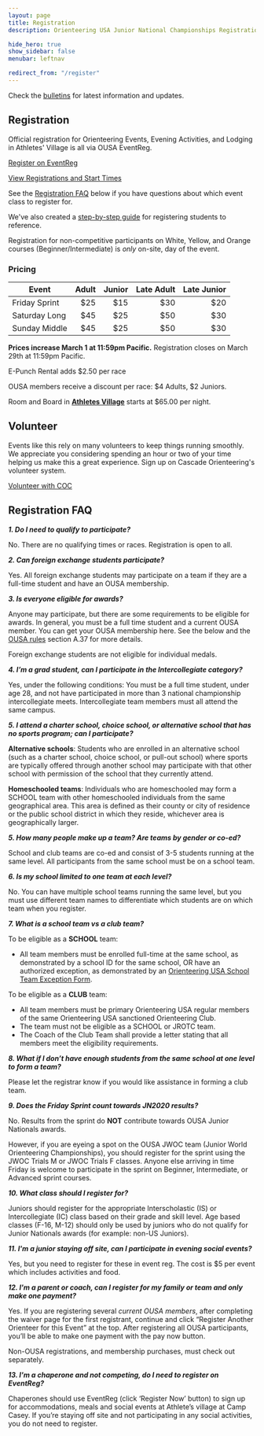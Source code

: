 ```yaml
---
layout: page
title: Registration
description: Orienteering USA Junior National Championships Registration

hide_hero: true
show_sidebar: false
menubar: leftnav

redirect_from: "/register"
---
```


<i class="fas fa-exclamation-triangle"></i> Check the [bulletins](./bulletins) for latest information and updates.

## Registration

Official registration for Orienteering Events, Evening Activities, and Lodging in Athletes' Village is all via OUSA EventReg.

<a class="button is-info" href="https://eventreg.orienteeringusa.org/eventregister/a40/register/start/jn2020">Register on EventReg</a>

<a href="https://eventreg.orienteeringusa.org/eventregister/a40/reglist/home/jn2020">View Registrations and Start Times</a>

See the [Registration FAQ](#registration-faq) below if you have questions about which event class to register for. 

We've also created a [step-by-step guide](/assets/docs/jn2020_registration_steps.pdf) for registering students to reference.

Registration for non-competitive participants on White, Yellow, and Orange courses (Beginner/Intermediate) is *only* on-site, day of the event.

### Pricing

| Event | Adult | Junior | Late Adult | Late Junior |
| ----- |  ---: |  ----: |       ---: |       ----: |
| Friday Sprint | $25 | $15 |  $30 | $20 |
| Saturday Long | $45 | $25 | $50 | $30 |
| Sunday Middle | $45 | $25 | $50 | $30 |

**Prices increase March 1 at 11:59pm Pacific.** Registration closes on March 29th at 11:59pm Pacific.

E-Punch Rental adds $2.50 per race

OUSA members receive a discount per race: $4 Adults, $2 Juniors.

Room and Board in [**Athletes Village**](./village) starts at $65.00 per night.

## Volunteer

Events like this rely on many volunteers to keep things running smoothly. We appreciate you considering spending an hour or two of your time helping us make this a great experience. Sign up on Cascade Orienteering's volunteer system.

<a class="button is-info" href="https://register.cascadeoc.org/Volunteer">Volunteer with COC</a>

## Registration FAQ

**_1. Do I need to qualify to participate?_**

No. There are no qualifying times or races. Registration is open to all.

**_2. Can foreign exchange students participate?_**

Yes. All foreign exchange students may participate on a team if they are a full-time student and have an OUSA membership.

**_3. Is everyone eligible for awards?_**

Anyone may participate, but there are some requirements to be eligible for awards. In general, you must be a full time student and a current OUSA member. You can get your OUSA membership here. See the below and the [OUSA rules](https://orienteeringusa.org/about/rules/) section A.37 for more details.

Foreign exchange students are not eligible for individual medals.

**_4. I’m a grad student, can I participate in the Intercollegiate category?_**

Yes, under the following conditions: You must be a full time student, under age 28, and not have participated in more than 3 national championship intercollegiate meets. Intercollegiate team members must all attend the same campus.

**_5. I attend a charter school, choice school, or alternative school that has no sports program; can I participate?_**

**Alternative schools**: Students who are enrolled in an alternative school (such as a charter school, choice school, or pull-out school) where sports are typically offered through another school may participate with that other school with permission of the school that they currently attend.

**Homeschooled teams**: Individuals who are homeschooled may form a SCHOOL team with other homeschooled individuals from the same geographical area. This area is defined as their county or city of residence or the public school district in which they reside, whichever area is geographically larger.

**_5. How many people make up a team? Are teams by gender or co-ed?_**

School and club teams are co-ed and consist of 3-5 students running at the same level. All participants from the same school must be on a school team.

**_6. Is my school limited to one team at each level?_**

No. You can have multiple school teams running the same level, but you must use different team names to differentiate which students are on which team when you register.

**_7. What is a school team vs a club team?_**

To be eligible as a **SCHOOL** team:
- All team members must be enrolled full-time at the same school, as demonstrated by a school ID for the same school, OR have an authorized exception, as demonstrated by an [Orienteering USA School Team Exception Form](https://drive.google.com/open?id=1vI_llPZD3t8OlflYtx3QJGl1v1un0KCK).

To be eligible as a **CLUB** team:
- All team members must be primary Orienteering USA regular members of the same Orienteering USA sanctioned Orienteering Club.
- The team must not be eligible as a SCHOOL or JROTC team.
- The Coach of the Club Team shall provide a letter stating that all members meet the eligibility requirements.

**_8. What if I don’t have enough students from the same school at one level to form a team?_**

Please let the registrar know if you would like assistance in forming a club team. 

**_9. Does the Friday Sprint count towards JN2020 results?_**

No. Results from the sprint do **NOT** contribute towards OUSA Junior Nationals awards.

However, if you are eyeing a spot on the OUSA JWOC team (Junior World Orienteering Championships), you should register for the sprint using the JWOC Trials M or JWOC Trials F classes. Anyone else arriving in time Friday is welcome to participate in the sprint on Beginner, Intermediate, or Advanced sprint courses.

**_10. What class should I register for?_**

Juniors should register for the appropriate Interscholastic (IS) or Intercollegiate (IC) class based on their grade and skill level. Age based classes (F-16, M-12) should only be used by juniors who do not qualify for Junior Nationals awards (for example: non-US Juniors).

**_11. I'm a junior staying off site, can I participate in evening social events?_**

Yes, but you need to register for these in event reg. The cost is $5 per event which includes activities and food.

**_12. I'm a parent or coach, can I register for my family or team and only make one payment?_**

Yes. If you are registering several *current OUSA members*, after completing the waiver page for the first registrant, continue and click “Register Another Orienteer for this Event” at the top. After registering all OUSA participants, you’ll be able to make one payment with the pay now button.

Non-OUSA registrations, and membership purchases, must check out separately.

**_13. I'm a chaperone and not competing, do I need to register on EventReg?_**

Chaperones should use EventReg (click ‘Register Now’ button) to sign up for accommodations, meals and social events at Athlete’s village at Camp Casey. If you’re staying off site and not participating in any social activities, you do not need to register.

